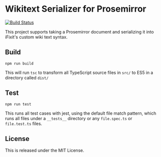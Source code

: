 # Wikitext Serializer for Prosemirror

[![Build Status](https://travis-ci.org/iFixit/prosemirror-wikitext.svg?branch=master)](https://travis-ci.org/iFixit/prosemirror-wikitext)

This project supports taking a Prosemirror document and serializing it into
iFixit's custom wiki text syntax.

## Build

```
npm run build
```

This will run `tsc` to transform all TypeScript source files in `src/` to ES5 in a
directory called `dist/`

## Test

```
npm run test
```

This runs all test cases with jest, using the default file match pattern, which runs all files under a `__tests__` directory or any `file.spec.ts` or `file.test.ts` files.

## License

This is released under the MIT License.
